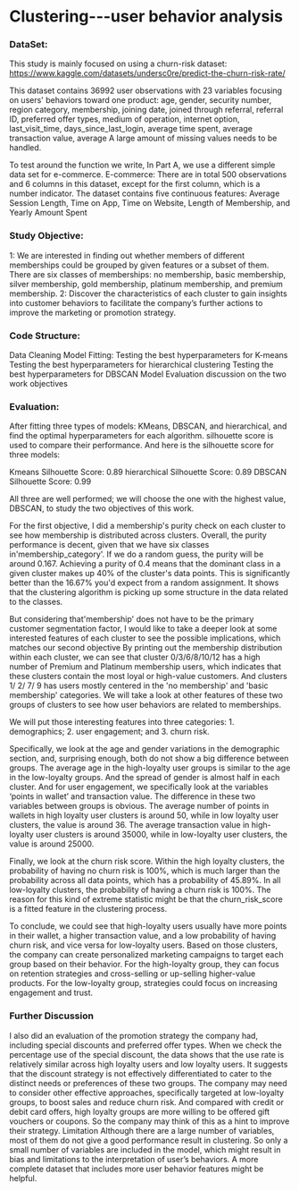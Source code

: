 # Clustering---user behavior analysis

### DataSet:
This study is mainly focused on using a churn-risk dataset: https://www.kaggle.com/datasets/undersc0re/predict-the-churn-risk-rate/


This dataset contains 36992 user observations with 23 variables focusing on users' behaviors toward one product:
age, gender, security number, region category, membership, 
joining date, joined through referral, referral ID, preferred offer types, medium of operation, internet option, last_visit_time, 
days_since_last_login, average time spent, average transaction value, average A large amount of missing values needs to be handled. 

To test around the function we write, In Part A, we use a different simple data set for e-commerce.
E-commerce: There are in total 500 observations and 6 columns in this dataset, except for the first column, which is a number indicator. The dataset contains five continuous features: Average Session Length, Time on App, Time on Website, Length of Membership, and Yearly Amount Spent 


### Study Objective:

1: We are interested in finding out whether members of different memberships could be grouped by given features or a subset of them. There are six classes of memberships: no membership, basic membership, silver membership, gold membership, platinum membership, and premium membership. 
2: Discover the characteristics of each cluster to gain insights into customer behaviors to facilitate the company’s further actions to improve the marketing or promotion strategy. 

### Code Structure:
Data Cleaning 
Model Fitting: 
Testing the best hyperparameters for K-means
Testing the best hyperparameters for hierarchical clustering
Testing the best hyperparameters for DBSCAN
Model Evaluation
discussion on the two work objectives 

### Evaluation: 
After fitting three types of models: KMeans, DBSCAN, and hierarchical, and find the optimal hyperparameters for each algorithm. 
silhouette score is used to compare their performance. 
And here is the silhouette score for three models: 

Kmeans Silhouette Score: 0.89
hierarchical Silhouette Score: 0.89
DBSCAN Silhouette Score: 0.99

All three are well performed; we will choose the one with the highest value, DBSCAN, to study the two objectives of this work. 

For the first objective, I did a membership's purity check on each cluster to see how membership is distributed across clusters. Overall, the purity performance is decent, given that we have six classes in'membership_category'. If we do a random guess, the purity will be around 0.167. Achieving a purity of 0.4 means that the dominant class in a given cluster makes up 40% of the cluster's data points. This is significantly better than the 16.67% you'd expect from a random assignment. It shows that the clustering algorithm is picking up some structure in the data related to the classes.

But considering that'membership' does not have to be the primary customer segmentation factor, I would like to take a deeper look at some interested features of each cluster to see the possible implications, which matches our second objective
By printing out the membership distribution within each cluster, we can see that cluster 0/3/6/8/10/12 has a high number of Premium and Platinum membership users, which indicates that these clusters contain the most loyal or high-value customers.
And clusters 1/ 2/ 7/ 9 has users mostly centered in the 'no membership' and 'basic membership' categories.  We will take a look at other features of these two groups of clusters to see how user behaviors are related to memberships.

We will put those interesting features into three categories: 1. demographics; 2. user engagement; and 3. churn risk. 

Specifically, we look at the age and gender variations in the demographic section, and, surprising enough, both do not show a big difference between groups. The average age in the high-loyalty user groups is similar to the age in the low-loyalty groups. And the spread of gender is almost half in each cluster. 
And for user engagement, we specifically look at the variables ‘points in wallet’ and transaction value. The difference in these two variables between groups is obvious. The average number of points in wallets in high loyalty user clusters is around 50, while in low loyalty user clusters, the value is around 36. The average transaction value in high-loyalty user clusters is around 35000, while in low-loyalty user clusters, the value is around 25000. 

Finally, we look at the churn risk score. Within the high loyalty clusters, the probability of having no churn risk is 100%, which is much larger than the probability across all data 
points, which has a probability of 45.89%. In all low-loyalty clusters, the probability of having a churn risk is 100%. The reason for this kind of extreme statistic might be that the churn_risk_score is a fitted feature in the clustering process. 

To conclude, we could see that high-loyalty users usually have more points in their wallet, a higher transaction value, and a low probability of having churn risk, and vice versa for low-loyalty users. Based on those clusters, the company can create personalized marketing campaigns to target each group based on their behavior. For the high-loyalty group, they can focus on retention strategies and cross-selling or up-selling higher-value products. For the low-loyalty group, strategies could focus on increasing engagement and trust. 

### Further Discussion
I also did an evaluation of the promotion strategy the company had, including special discounts and preferred offer types. When we check the percentage use of the special discount, the data shows that the use rate is relatively similar across high loyalty users and low loyalty users. It suggests that the discount strategy is not effectively differentiated to cater to the distinct needs or preferences of these two groups. The company may need to consider other effective approaches, specifically targeted at low-loyalty groups, to boost sales and reduce churn risk.  And compared with credit or debit card offers, high loyalty groups are more willing to be offered gift vouchers or coupons. So the company may think of this as a hint to improve their strategy.
Limitation
Although there are a large number of variables, most of them do not give a good performance result in clustering. So only a small number of variables are included in the model, which might result in bias and limitations to the interpretation of user’s behaviors. 
A more complete dataset that includes more user behavior features might be helpful. 
